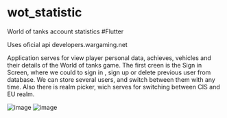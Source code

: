 # wot_statistic

World of tanks account statistics #Flutter

Uses oficial api developers.wargaming.net

Application serves for view player personal data, achieves, vehicles and their details of the World of tanks game.
The first creen is the Sign in Screen, where we could to sign in , sign up or delete previous user from database.
We can store several users, and switch between them with any time.
Also there is realm picker, wich serves for switching between CIS and EU realm.

![image](https://user-images.githubusercontent.com/69970266/167315950-90060315-baad-49e3-a405-e71ce23c85fc.png)
![image](https://user-images.githubusercontent.com/69970266/167315971-cbae3764-cd60-4e4b-a4dc-94bab2375870.png)


